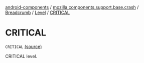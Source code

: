 [android-components](../../../index.md) / [mozilla.components.support.base.crash](../../index.md) / [Breadcrumb](../index.md) / [Level](index.md) / [CRITICAL](./-c-r-i-t-i-c-a-l.md)

# CRITICAL

`CRITICAL` [(source)](https://github.com/mozilla-mobile/android-components/blob/master/components/support/base/src/main/java/mozilla/components/support/base/crash/Breadcrumb.kt#L73)

CRITICAL level.

